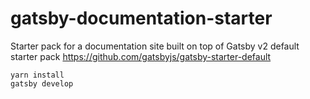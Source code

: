 # gatsby-documentation-starter
Starter pack for a documentation site built on top of Gatsby v2 default starter pack https://github.com/gatsbyjs/gatsby-starter-default

~~~
yarn install
gatsby develop
~~~
